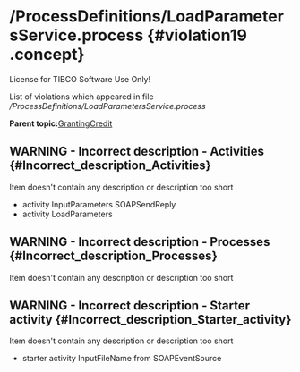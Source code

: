 # /ProcessDefinitions/LoadParametersService.process {#violation19 .concept}

License for TIBCO Software Use Only!

List of violations which appeared in file */ProcessDefinitions/LoadParametersService.process*

**Parent topic:**[GrantingCredit](../../../qa/projects/GrantingCredit.md)

## WARNING - Incorrect description - Activities {#Incorrect_description_Activities}

Item doesn't contain any description or description too short

-   activity InputParameters SOAPSendReply
-   activity LoadParameters

## WARNING - Incorrect description - Processes {#Incorrect_description_Processes}

Item doesn't contain any description or description too short

## WARNING - Incorrect description - Starter activity {#Incorrect_description_Starter_activity}

Item doesn't contain any description or description too short

-   starter activity InputFileName from SOAPEventSource

